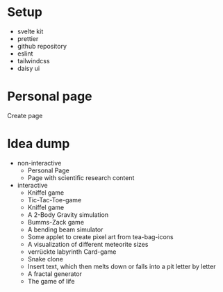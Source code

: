 # Setup

- svelte kit
- prettier
- github repository
- eslint
- tailwindcss
- daisy ui

# Personal page

Create page

# Idea dump

- non-interactive
  - Personal Page
  - Page with scientific research content
- interactive
  - Kniffel game
  - Tic-Tac-Toe-game
  - Kniffel game
  - A 2-Body Gravity simulation
  - Bumms-Zack game
  - A bending beam simulator
  - Some applet to create pixel art from tea-bag-icons
  - A visualization of different meteorite sizes
  - verrückte labyrinth Card-game
  - Snake clone
  - Insert text, which then melts down or falls into a pit letter by letter
  - A fractal generator
  - The game of life
